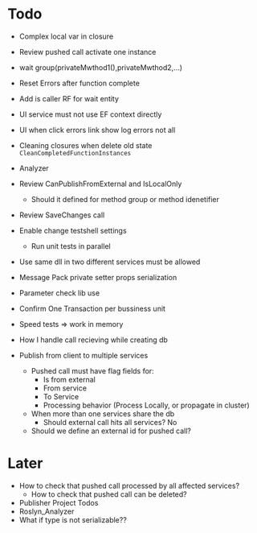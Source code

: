 ﻿# Todo

* Complex local var in closure
* Review pushed call activate one instance


* wait group(privateMwthod1(),privateMwthod2,...)
* Reset Errors after function complete
* Add is caller RF for wait entity


* UI service must not use EF context directly
* UI when click errors link show log errors not all
* Cleaning closures when delete old state `CleanCompletedFunctionInstances`



* Analyzer
* Review CanPublishFromExternal and IsLocalOnly
	* Should it defined for method group or method idenetifier
* Review SaveChanges call
* Enable change testshell settings
	* Run unit tests in parallel

* Use same dll in two different services must be allowed

* Message Pack private setter props serialization
* Parameter check lib use
* Confirm One Transaction per bussiness unit
* Speed tests => work in memory
* How I handle call recieving while creating db

* Publish from client to multiple services
	* Pushed call must have flag fields for:
		* Is from external
		* From service
		* To Service
		* Processing behavior (Process Locally, or propagate in cluster)
	* When more than one services share the db
		* Should external call hits all services? No
	* Should we define an external id for pushed call?


# Later
* How to check that pushed call processed by all affected services?
	* How to check that pushed call can be deleted?
* Publisher Project Todos
* Roslyn_Analyzer
* What if type is not serializable??